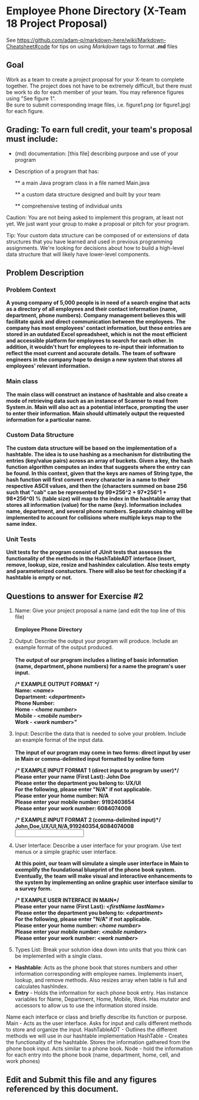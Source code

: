 # Employee Phone Directory (X-Team 18 Project Proposal) 

See https://github.com/adam-p/markdown-here/wiki/Markdown-Cheatsheet#code for tips on using *Markdown* tags to format __.md__ files

## Goal

Work as a team to create a project proposal for your X-team to complete together.
The project does not have to be extremely difficult,
but there must be work to do for each member of your team.
You may reference figures using "See figure 1".  
Be sure to submit corresponding image files, i.e. figure1.png (or figure1.jpg) for each figure.

## Grading: To earn full credit, your team's proposal must include:

* (md) documentation: [this file] describing purpose and use of your program

* Description of a program that has:

  ** a main Java program class in a file named Main.java
  
  ** a custom data structure designed and built by your team
  
  ** comprehensive testing of individual units
  
 Caution: You are not being asked to implement this program, at least not yet. 
 We just want your group to make a proposal or pitch for your program.
 
 Tip: Your custom data structure can be composed of or extensions of data structures that you have learned and used in previous programming assignments.  We're looking for decisions about how to build a high-level data structure that will likely have lower-level components.

## Problem Description

### Problem Context  
**A young company of 5,000 people is in need of a search engine that acts as a directory of all employees and their contact information (name, department, phone numbers). Company management believes this will facilitate quick and direct communication between the employees. The company has most employees' contact information, but these entries are stored in an outdated Excel spreadsheet, which is not the most efficient and accessible platform for employees to search for each other. In addition, it wouldn't hurt for employees to re-input their information to reflect the most current and accurate details. The team of software engineers in the company hope to design a new system that stores all employees' relevant information.**</br>

### Main class  
**The main class will construct an instance of hashtable and also create a mode of retrieving data such as an instance of Scanner to read from System.in. Main will also act as a potential interface, prompting the user to enter their information. Main should ultimately output the requested information for a particular name.** </br>

### Custom Data Structure 
**The custom data structure will be based on the implementation of a hashtable. The idea is to use hashing as a mechanism for distributing the entries (key/value pairs) across an array of buckets. Given a key, the hash function algorithm computes an index that suggests where the entry can be found. In this context, given that the keys are names of String type, the hash function will first convert every character in a name to their respective ASCII values, and then the (characters summed on base 256 such that "cab" can be represented by 99\*256^2 + 97\*256^1 + 98\*256^0) % (table size) will map to the index in the hashtable array that stores all information (value) for the name (key). Information includes name, department, and several phone numbers. Separate chaining will be implemented to account for collisions where multiple keys map to the same index.**

### Unit Tests 
**Unit tests for the program consist of JUnit tests that assesses the functionality of the methods in the HashTableADT interface (insert, remove, lookup, size, resize and hashindex calculation. Also tests empty and parameterized constuctors. There will also be test for checking if a hashtable is empty or not.**</br>

## Questions to answer for Exercise #2

1. Name: Give your project proposal a name (and edit the top line of this file)</br></br>
   **Employee Phone Directory** 



2. Output: Describe the output your program will produce.  Include an example format of the output produced.</br></br>
   **The output of our program includes a listing of basic information (name, department, phone numbers) for a name the program's user input.**
   
   **/\* EXAMPLE OUTPUT FORMAT \*/**</br>
   **Name: \<*name*>**</br>
   **Department: \<*department*>**</br>
   **Phone Number:**</br>
   **Home - \<*home number*>**</br>
   **Mobile - \<*mobile number*>**</br>
   **Work - \<*work number*>"**</br>


3. Input: Describe the data that is needed to solve your problem. Include an example format of the input data.</br></br>
   **The input of our program may come in two forms: direct input by user in Main or comma-delimited input formatted by online form**</br>
   
   **/\* EXAMPLE INPUT FORMAT 1 (direct input to program by user)\*/**</br>
   **Please enter your name (First Last): John Doe**</br>
   **Please enter the department you belong to: UX/UI**</br>
   **For the following, please enter "N/A" if not applicable.** </br>
   **Please enter your home number: N/A**</br>
   **Please enter your mobile number: 9192403654**</br>
   **Please enter your work number: 6084074008**</br>
   
   **/\* EXAMPLE INPUT FORMAT 2 (comma-delimited input)\*/**</br>
   **John,Doe,UX/UI,N/A,919240354,6084074008** <input format for single employee entry> </br>

4. User Interface: Describe a user interface for your program.  Use text menus or a simple graphic user interface.</br>

   **At this point, our team will simulate a simple user interface in Main to exemplify the foundational blueprint of the phone book  system. Eventually, the team will make visual and interactive enhancements to the system by implementing an online graphic user interface similar to a survey form.**
   
   **/\* EXAMPLE USER INTERFACE IN MAIN\*/**</br>
   **Please enter your name (First Last): \<*firstName lastName*>**</br>
   **Please enter the department you belong to: \<*department*>**</br>
   **For the following, please enter "N/A" if not applicable.** </br>
   **Please enter your home number: \<*home number*>**</br>
   **Please enter your mobile number: \<*mobile number*>**</br>
   **Please enter your work number: \<*work number*>**</br> 
   
5. Types List: Break your solution idea down into units that you think can be implemented with a single class.</br>
  * **Hashtable**: Acts as the phone book that stores numbers and other information corresponding with employee names. Implements insert, lookup, and remove methods. Also resizes array when table is full and calculates hashIndex.</br>
  * **Entry** - Holds the information for each phone book entry. Has instance variables for Name, Department, Home, Mobile, Work. Has mutator and accessors to allow us to use the information stored inside. 


Name each interface or class and briefly describe its function or purpose.
Main - Acts as the user interface. Asks for input and calls different methods to store and organize the input.
HashTableADT - Outlines the different methods we will use in our hashtable implementation
HashTable - Creates the functionality of the hashtable. Stores the information gathered from the phone book input. Acts similar to a phone book.
Node - hold the information for each entry into the phone book (name, department, home, cell, and work phones)

## Edit and Submit this file and any figures referenced by this document.

